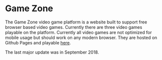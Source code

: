# Game Zone

The Game Zone video game platform is a website built to support free browser based video games. Currently there are three video games playable on the platform. Currently all video games are not optimized for mobile usage but should work on any modern browser. They are hosted on Github Pages and playable [here](https://shane-lester99.github.io/Game-Zone/).

The last major update was in September 2018.
